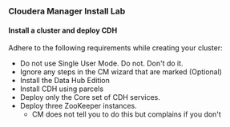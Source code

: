 
### Cloudera Manager Install Lab
#### Install a cluster and deploy CDH
Adhere to the following requirements while creating your cluster:
  - Do not use Single User Mode. Do not. Don't do it.
  - Ignore any steps in the CM wizard that are marked (Optional)
  - Install the Data Hub Edition
  - Install CDH using parcels
  - Deploy only the Core set of CDH services.
  - Deploy three ZooKeeper instances.
    - CM does not tell you to do this but complains if you don't
